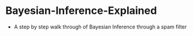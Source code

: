 # Bayesian-Inference-Explained 

- A step by step walk through of Bayesian Inference through a spam filter
